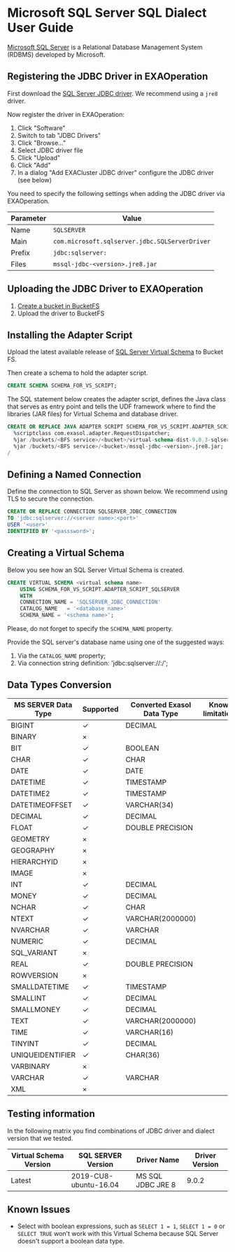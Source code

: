 # Microsoft SQL Server SQL Dialect User Guide

[Microsoft SQL Server](https://www.microsoft.com/en-us/sql-server/sql-server-2017) is a Relational Database Management System (RDBMS) developed by Microsoft. 

## Registering the JDBC Driver in EXAOperation

First download the [SQL Server JDBC driver](https://github.com/microsoft/mssql-jdbc/releases).
We recommend using a `jre8` driver.

Now register the driver in EXAOperation:

1. Click "Software"
1. Switch to tab "JDBC Drivers"
1. Click "Browse..."
1. Select JDBC driver file
1. Click "Upload"
1. Click "Add"
1. In a dialog "Add EXACluster JDBC driver" configure the JDBC driver (see below)

You need to specify the following settings when adding the JDBC driver via EXAOperation.

| Parameter | Value                                               |
|-----------|-----------------------------------------------------|
| Name      | `SQLSERVER`                                        |
| Main      | `com.microsoft.sqlserver.jdbc.SQLServerDriver`|
| Prefix    | `jdbc:sqlserver:`                                 |
| Files     | `mssql-jdbc-<version>.jre8.jar`                 |

## Uploading the JDBC Driver to EXAOperation

1. [Create a bucket in BucketFS](https://docs.exasol.com/administration/on-premise/bucketfs/create_new_bucket_in_bucketfs_service.htm)
1. Upload the driver to BucketFS

## Installing the Adapter Script

Upload the latest available release of [SQL Server Virtual Schema](https://github.com/exasol/sqlserver-virtual-schema/releases) to Bucket FS.

Then create a schema to hold the adapter script.

```sql
CREATE SCHEMA SCHEMA_FOR_VS_SCRIPT;
```

The SQL statement below creates the adapter script, defines the Java class that serves as entry point and tells the UDF framework where to find the libraries (JAR files) for Virtual Schema and database driver.

```sql
CREATE OR REPLACE JAVA ADAPTER SCRIPT SCHEMA_FOR_VS_SCRIPT.ADAPTER_SCRIPT_SQLSERVER AS
  %scriptclass com.exasol.adapter.RequestDispatcher;
  %jar /buckets/<BFS service>/<bucket>/virtual-schema-dist-9.0.3-sqlserver-2.0.2.jar;
  %jar /buckets/<BFS service>/<bucket>/mssql-jdbc-<version>.jre8.jar;
/
```

## Defining a Named Connection

Define the connection to SQL Server as shown below. We recommend using TLS to secure the connection.

```sql
CREATE OR REPLACE CONNECTION SQLSERVER_JDBC_CONNECTION
TO 'jdbc:sqlserver://<server name>:<port>'
USER '<user>'
IDENTIFIED BY '<passsword>';
```

## Creating a Virtual Schema

Below you see how an SQL Server Virtual Schema is created.

```sql
CREATE VIRTUAL SCHEMA <virtual schema name>
    USING SCHEMA_FOR_VS_SCRIPT.ADAPTER_SCRIPT_SQLSERVER
    WITH
    CONNECTION_NAME = 'SQLSERVER_JDBC_CONNECTION'
    CATALOG_NAME   = '<database name>'
    SCHEMA_NAME = '<schema name>';
```


Please, do not forget to specify the `SCHEMA_NAME` property.

Provide the SQL server's database name using one of the suggested ways:
1. Via the `CATALOG_NAME` property;
1. Via connection string definition: 'jdbc:sqlserver://<server name>:<port>/<database name>';

## Data Types Conversion

MS SERVER Data Type | Supported | Converted Exasol Data Type| Known limitations
--------------------|-----------|---------------------------|-------------------
BIGINT              |  ✓        | DECIMAL                   | 
BINARY              |  ×        |                           | 
BIT                 |  ✓        | BOOLEAN                   | 
CHAR                |  ✓        | CHAR                      | 
DATE                |  ✓        | DATE                      | 
DATETIME            |  ✓        | TIMESTAMP                 | 
DATETIME2           |  ✓        | TIMESTAMP                 | 
DATETIMEOFFSET      |  ✓        | VARCHAR(34)               | 
DECIMAL             |  ✓        | DECIMAL                   |  
FLOAT               |  ✓        | DOUBLE PRECISION          |  
GEOMETRY            |  ×        |                           | 
GEOGRAPHY           |  ×        |                           | 
HIERARCHYID         |  ×        |                           | 
IMAGE               |  ×        |                           | 
INT                 |  ✓        | DECIMAL                   | 
MONEY               |  ✓        | DECIMAL                   | 
NCHAR               |  ✓        | CHAR                      | 
NTEXT               |  ✓        | VARCHAR(2000000)          | 
NVARCHAR            |  ✓        | VARCHAR                   | 
NUMERIC             |  ✓        | DECIMAL                   | 
SQL_VARIANT         |  ×        |                           | 
REAL                |  ✓        | DOUBLE PRECISION          | 
ROWVERSION          |  ×        |                           | 
SMALLDATETIME       |  ✓        | TIMESTAMP                 | 
SMALLINT            |  ✓        | DECIMAL                   | 
SMALLMONEY          |  ✓        | DECIMAL                   | 
TEXT                |  ✓        | VARCHAR(2000000)          | 
TIME                |  ✓        | VARCHAR(16)               |  
TINYINT             |  ✓        | DECIMAL                   | 
UNIQUEIDENTIFIER    |  ✓        | CHAR(36)                  | 
VARBINARY           |  ×        |                           | 
VARCHAR             |  ✓        | VARCHAR                   | 
XML                 |  ×        |                           | 

## Testing information

In the following matrix you find combinations of JDBC driver and dialect version that we tested.

| Virtual Schema Version | SQL SERVER Version    | Driver Name       | Driver Version |
|------------------------|-----------------------|-------------------|----------------|
| Latest                 | 2019-CU8-ubuntu-16.04 | MS SQL JDBC JRE 8 | 9.0.2          |


## Known Issues

* Select with boolean expressions, such as `SELECT 1 = 1`, `SELECT 1 = 0` or `SELECT TRUE` won't work with this Virtual Schema because SQL Server doesn't support a boolean data type.
